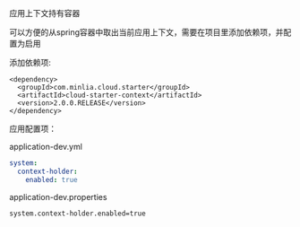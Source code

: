 应用上下文持有容器

可以方便的从spring容器中取出当前应用上下文，需要在项目里添加依赖项，并配置为启用

添加依赖项:

```pom
<dependency>
  <groupId>com.minlia.cloud.starter</groupId>
  <artifactId>cloud-starter-context</artifactId>
  <version>2.0.0.RELEASE</version>
</dependency>
```

应用配置项：


application-dev.yml
```yaml
system:
  context-holder:
    enabled: true
```

application-dev.properties

```properties
system.context-holder.enabled=true
```


